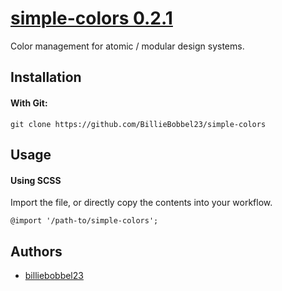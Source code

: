 # [simple-colors 0.2.1](https://github.com/BillieBobbel23/simple-colors)
Color management for atomic / modular design systems.

## Installation

#### With Git:
```git clone https://github.com/BillieBobbel23/simple-colors```

## Usage

#### Using SCSS

Import the file, or directly copy the contents into your workflow.

```
@import '/path-to/simple-colors';
```

## Authors

* [billiebobbel23](https://github.com/BillieBobbel23/)
